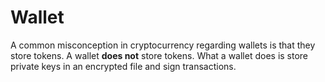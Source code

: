 # Wallet

A common misconception in cryptocurrency regarding wallets is that they store tokens. A wallet **does not** store tokens. What a wallet does is store private keys in an encrypted file and sign transactions.
